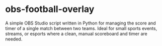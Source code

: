 # obs-football-overlay
A simple OBS Studio script written in Python for managing the score and timer of a single match between two teams. Ideal for small sports events, streams, or esports where a clean, manual scoreboard and timer are needed.
